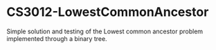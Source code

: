 # CS3012-LowestCommonAncestor
Simple solution and testing of the Lowest common ancestor problem implemented through a binary tree.
